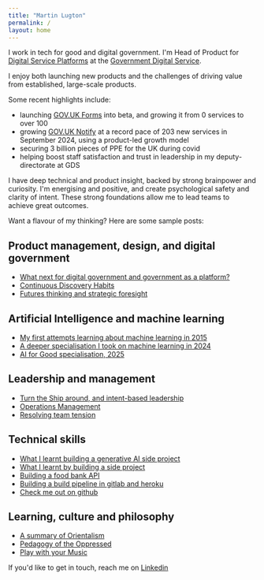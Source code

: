 ```yaml
---
title: "Martin Lugton"
permalink: /
layout: home
---
```


I work in tech for good and digital government. I'm Head of Product for [Digital Service Platforms](https://platforms.service.gov.uk/) at the [Government Digital Service](https://www.gov.uk/government/organisations/government-digital-service).

I enjoy both launching new products and the challenges of driving value from established, large-scale products.

Some recent highlights include:
- launching [GOV.UK Forms](https://www.forms.service.gov.uk/) into beta, and growing it from 0 services to over 100
- growing [GOV.UK Notify](https://www.notifications.service.gov.uk/) at a record pace of 203 new services in September 2024, using a product-led growth model
- securing 3 billion pieces of PPE for the UK during covid
- helping boost staff satisfaction and trust in leadership in my deputy-directorate at GDS

I have deep technical and product insight, backed by strong brainpower and curiosity. I'm energising and positive, and create psychological safety and clarity of intent. These strong foundations allow me to lead teams to achieve great outcomes.

Want a flavour of my thinking? Here are some sample posts:

## Product management, design, and digital government

- [What next for digital government and government as a platform?](https://www.martinlugton.com/what-next-for-digital-government-and-government-as-a-platform)
- [Continuous Discovery Habits](https://www.martinlugton.com/continuous-discovery-habits)
- [Futures thinking and strategic foresight](https://www.martinlugton.com/futures-thinking-strategic-foresight-summary-become-futurist-metafuture-school)

## Artificial Intelligence and machine learning

- [My first attempts learning about machine learning in 2015](https://www.martinlugton.com/cognitive-technologies-real-opportunities-business-course-notes)
- [A deeper specialisation I took on machine learning in 2024](https://www.martinlugton.com/machine-learning-specialisation)
- [AI for Good specialisation, 2025](https://www.martinlugton.com/AI-for-good-specialisation)

## Leadership and management

- [Turn the Ship around, and intent-based leadership](https://www.martinlugton.com/turn-the-ship-around-summary)
- [Operations Management](https://www.martinlugton.com/what-i-learnt-from-courseras-operations-management-course)
- [Resolving team tension](https://www.martinlugton.com/resolving-team-tension)

## Technical skills

- [What I learnt building a generative AI side project](https://www.martinlugton.com/what-I-learnt-building-generative-AI-side-project)
- [What I learnt by building a side project](https://www.martinlugton.com/what-i-learnt-by-building-a-side-project)
- [Building a food bank API](https://www.martinlugton.com/build-a-food-bank-api-part-1)
- [Building a build pipeline in gitlab and heroku](https://www.martinlugton.com/how-to-create-review-apps-in-heroku-from-gitlab)
- [Check me out on github](https://github.com/martinlugton/)

## Learning, culture and philosophy

- [A summary of Orientalism](https://www.martinlugton.com/edward-said-orientalism-summary)
- [Pedagogy of the Oppressed](https://www.martinlugton.com/paulo-freire-pedagogy-oppressed-banking-and-libertarian-models-of-education)
- [Play with your Music](https://www.martinlugton.com/play-with-your-music-module-1-analyse-your-favourite-tune-and-share-it)


If you'd like to get in touch, reach me on [Linkedin](https://www.linkedin.com/in/martin-lugton)